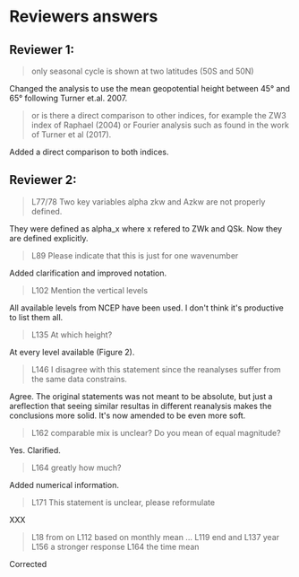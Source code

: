 # Reviewers answers

##  Reviewer 1:

> only seasonal cycle is shown at two latitudes (50S and 50N)

Changed the analysis to use the mean geopotential height between 45° and 65° following Turner et.al. 2007.

> or is there a direct comparison to other indices, for example the ZW3 index of Raphael (2004) or Fourier analysis such as found in the work of Turner et al (2017). 

Added a direct comparison to both indices. 
  


## Reviewer 2:


> L77/78 Two key variables alpha zkw and Azkw are not properly defined.

They were defined as alpha_x where x refered to ZWk and QSk. Now they are defined explicitly.

> L89 Please indicate that this is just for one wavenumber

Added clarification and improved notation. 

>  L102 Mention the vertical levels

All available levels from NCEP have been used. I don't think it's productive to list them all. 

> L135 At which height?

At every level available (Figure 2).

>  L146 I disagree with this statement since the reanalyses suffer from the same data constrains.

Agree. The original statements was not meant to be absolute, but just a areflection that seeing similar resultas in different reanalysis makes the conclusions more solid. It's now amended to be even more soft. 

> L162 comparable mix is unclear? Do you mean of equal magnitude?

Yes. Clarified.

> L164 greatly how much?

Added numerical information. 

> L171 This statement is unclear, please reformulate

XXX 

> L18 from on
> L112 based on monthly mean ...
> L119 end and
> L137 year
> L156 a stronger response
> L164 the time mean

Corrected



